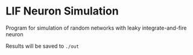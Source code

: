 # LIF Neuron Simulation

Program for simulation of random networks with leaky integrate-and-fire neuron

Results will be saved to `./out`
